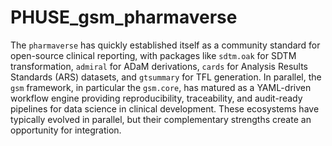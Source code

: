 # PHUSE_gsm_pharmaverse

The `pharmaverse` has quickly established itself as a community standard for open-source clinical reporting,
with packages like `sdtm.oak` for SDTM transformation,
`admiral` for ADaM derivations, 
`cards` for Analysis Results Standards (ARS) datasets,
and `gtsummary` for TFL generation.
In parallel, the `gsm` framework, in particular the `gsm.core`, has matured as a YAML-driven workflow engine providing
reproducibility, traceability, and audit-ready pipelines for data science in clinical development.
These ecosystems have typically evolved in parallel, but their complementary strengths create an opportunity for integration.
